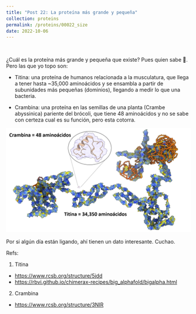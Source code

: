 ```yaml
---
title: "Post 22: La proteína más grande y pequeña"
collection: proteins
permalink: /proteins/00022_size
date: 2022-10-06
---
```


&nbsp;


¿Cuál es la proteína más grande y pequeña que existe? Pues quien sabe 🤷. Pero las que yo topo son:

* Titina: una proteína de humanos relacionada a la musculatura, que llega a tener hasta ~35,000 aminoácidos y se ensambla a partir de subunidades más pequeñas (dominios), llegando a medir lo que una bacteria.

* Crambina: una proteína en las semillas de una planta (Crambe abyssinica) pariente del brócoli, que tiene 48 aminoácidos y no se sabe con certeza cual es su función, pero esta cotorra.

![img](/images/proteins/00022_size.jpg)

Por si algún día están ligando, ahí tienen un dato interesante. Cuchao.

Refs:

1. Titina
* <https://www.rcsb.org/structure/5jdd>
* <https://rbvi.github.io/chimerax-recipes/big_alphafold/bigalpha.html>

2. Crambina
* <https://www.rcsb.org/structure/3NIR>
